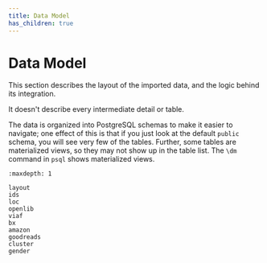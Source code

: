 ```yaml
---
title: Data Model
has_children: true
---
```


# Data Model

This section describes the layout of the imported data, and the logic behind its
integration.

It doesn't describe every intermediate detail or table.

The data is organized into PostgreSQL schemas to make it easier to navigate; one effect of this is that if you just look at the default `public` schema, you will see very few of the tables.  Further, some tables are materialized views, so they may not show up in the table list.  The `\dm` command in `psql` shows materialized views.

```{toctree}
:maxdepth: 1

layout
ids
loc
openlib
viaf
bx
amazon
goodreads
cluster
gender
```
